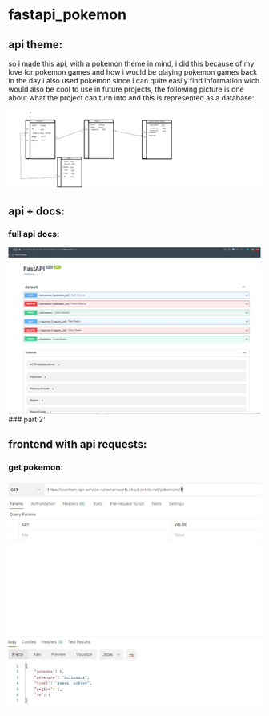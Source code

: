 # fastapi_pokemon

## api theme:

so i made this api, with a pokemon theme in mind, i did this because of my love for pokemon games and how i would be playing pokemon games back in the day
i also used pokemon since i can quite easily find information wich would also be cool to use in future projects, the following picture is one about what the project can turn into and this is represented as a database:

<img src="/img/api idea.png">


## api + docs:

### full api docs:
<img src="/img/docs api.JPG">
### part 2:

## frontend with api requests:

### get pokemon:
<img src="/img/get pokemon.JPG">
